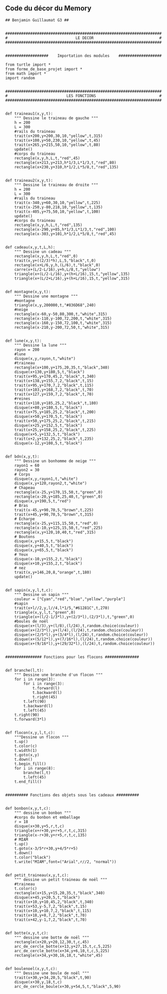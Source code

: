 ## Code du décor du Memory ##

    ## Benjamin Guillaumat G3 ##


    #####################################################################
    #                              LE DECOR                             #
    #####################################################################


    ###################    Importation des modules    ###################

    from turtle import *
    from forme_de_base_projet import *
    from math import *
    import random


    #####################################################################
    #                          LES FONCTIONS                            #
    #####################################################################


    def traineau1(x,y,t):
        """ Dessine le traineau de gauche """
        h = 200
        L = 300
        #rails du traineau
        trait(x+200,y+200,30,10,"yellow",t,315)
        trait(x+100,y+50,230,10,"yellow",t,45)
        trait(x+265,y+215,50,10,"yellow",t,80)
        update()
        #corps du traineau
        rectangle(x,y,h,L,t,"red",45)
        rectangle(x+213,y+213,h*1/3,L*1/3,t,"red",80)
        rectangle(x+230,y+310,h*1/2,L*5/8,t,"red",135)


    def traineau2(x,y,t):
        """ Dessine le traineau de droite """
        h = 200
        L = 300
        #rails du traineau
        trait(x-340,y+60,30,10,"yellow",t,225)
        trait(x-250,y-80,218,10,"yellow",t,135)
        trait(x-405,y+75,50,10,"yellow",t,100)
        update()
        #corps du traineau
        rectangle(x,y,h,L,t,"red",135)
        rectangle(x-290,y+85,h*1/3,L*1/3,t,"red",100)
        rectangle(x-303,y+101,h*1/2,L*5/8,t,"red",45)


    def cadeau(x,y,t,L,h):
        """ Dessine un cadeau """
        rectangle(x,y,h,L,t,"red",0)
        trait(x,y+((2/3)*h),L,5,"black",t,0)
        rectangle(x+L/6,y,h,(L/6),t,"black",0)
        carre(x+(L/2-L/16),y+h,L/8,t,"yellow")
        triangle(x+(L/2-L/16),y+(h+L/16),15,t,"yellow",135)
        triangle(x+(L/2+L/16),y+(h+L/16),15,t,"yellow",315)


    def montagne(x,y,t):
        """ Dessine une montagne """
        #montagne
        triangle(x,y,200000,t,"#836D68",240)
        #neige
        rectangle(x-60,y-50,80,300,t,"white",315)
        rectangle(x-110,y-100,72,200,t,"white",315)
        rectangle(x-160,y-150,72,100,t,"white",315)
        rectangle(x-210,y-200,72,50,t,"white",315)


    def lune(x,y,t):
        """ Dessine la lune """
        rayon = 200
        #lune
        disque(x,y,rayon,t,"white")
        #traineau
        rectangle(x+100,y+175,20,35,t,"black",340)
        disque(x+130,y+180,5,t,"black")
        trait(x+95,y+170,45,2,"black",t,340)
        trait(x+138,y+155,7,2,"black",t,15)
        trait(x+95,y+170,7,2,"black",t,115)
        trait(x+103,y+168,7,2,"black",t,70)
        trait(x+127,y+159,7,2,"black",t,70)
        #reines
        trait(x+110,y+185,25,2,"black",t,180)
        disque(x+80,y+180,5,t,"black")
        trait(x+75,y+185,25,2,"black",t,200)
        disque(x+50,y+170,5,t,"black")
        trait(x+50,y+175,25,2,"black",t,215)
        disque(x+25,y+152,5,t,"black")
        trait(x+25,y+158,25,2,"black",t,225)
        disque(x+5,y+132,5,t,"black")
        trait(x+2,y+132,25,2,"black",t,235)
        disque(x-12,y+108,5,t,"black")


    def bdn(x,y,t):
        """ Dessine un bonhomme de neige """
        rayon1 = 60
        rayon2 = 30
        # Corps
        disque(x,y,rayon1,t,"white")
        disque(x,y+120,rayon2,t,"white")
        # Chapeau
        rectangle(x-25,y+170,15,50,t,"green",0)
        rectangle(x-20,y+185,25,40,t,"green",0)
        disque(x,y+190,5,t,"red")
        # Bras
        trait(x-45,y+90,70,5,"brown",t,225)
        trait(x+45,y+90,70,5,"brown",t,315)
        # Écharpe
        rectangle(x-25,y+115,15,50,t,"red",0)
        rectangle(x-10,y+125,15,50,t,"red",225)
        rectangle(x,y+120,10,40,t,"red",315)
        # Boutons
        disque(x,y+15,5,t,"black")
        disque(x,y+40,5,t,"black")
        disque(x,y+65,5,t,"black")
        # Yeux
        disque(x-10,y+155,2,t,"black")
        disque(x+10,y+155,2,t,"black")
        # nez
        trait(x,y+146,20,8,"orange",t,180)
        update()


    def sapin(x,y,l,t,c):
        """ Dessine un sapin """
        couleur = ["Cyan","red","blue","yellow","purple"]
        #sapin
        trait(x+l//2,y,l//4,l*1/5,"#61281C",t,270)
        triangle(x,y,l,t,"green",0)
        triangle(x+(l/2-1/3*l),y+(2/3*l),(2/3*l),t,"green",0)
        #boules de noël
        disque(x+(l/3),y+(l/8),(l/24),t,random.choice(couleur))
        disque(x+(2/3*l),y+(l/4),(l/24),t,random.choice(couleur))
        disque(x+(2/5*l),y+(3/4*l),(l/24),t,random.choice(couleur))
        disque(x+(5/12*l),y+(7/16*l),(l/24),t,random.choice(couleur))
        disque(x+(9/16*l),y+(29/32*l),(l/24),t,random.choice(couleur))


    ################ Fonctions pour les flocons ###############


    def branche(l,t):
        """ Dessine une branche d'un flocon """
        for i in range(3):
            for i in range(3):
                t.forward(l)
                t.backward(l)
                t.right(45)
            t.left(90)
            t.backward(l)
            t.left(45)
        t.right(90)
        t.forward(3*l)


    def flocon(x,y,l,t,c):
        """Dessine un flocon """
        t.up()
        t.color(c)
        t.width(1)
        t.goto(x,y)
        t.down()
        t.begin_fill()
        for i in range(8):
            branche(l,t)
            t.left(45)
        t.end_fill()


    ########## Fonctions des objets sous les cadeaux ##########


    def bonbon(x,y,t,c):
        """ dessine un bonbon """
        #corps du bonbon et emballage
        r = 18
        disque(x+30,y+5,r,t,c)
        triangle(x+r+30,y+r+5,r,t,c,315)
        triangle(x-r+30,y+r+5,r,t,c,135)
        # MIAM
        t.up()
        t.goto(x-3/5*r+30,y+4/5*r+5)
        t.down()
        t.color("black")
        t.write("MIAM",font=("Arial",r//2, "normal"))


    def petit_traineau(x,y,t,c):
        """ dessine un petit traineau de noël """
        #traineau
        t.color(c)
        rectangle(x+15,y+15,20,35,t,"black",340)
        disque(x+45,y+20,5,t,"black")
        trait(x+10,y+10,45,2,"black",t,340)
        trait(x+53,y-5,7,2,"black",t,15)
        trait(x+10,y+10,7,2,"black",t,115)
        trait(x+18,y+8,7,2,"black",t,70)
        trait(x+42,y-1,7,2,"black",t,70)


    def botte(x,y,t,c):
        """ dessine une botte de noël """
        rectangle(x+20,y+20,12,30,t,c,45)
        arc_de_cercle_botte(x+13,y+27,15,t,c,5,225)
        arc_de_cercle_botte(x+34,y+6,10,t,c,5,225)
        rectangle(x+34,y+30,16,18,t,"white",45)


    def boulenoel(x,y,t,c):
        """ Dessine une boule de noël """
        trait(x+30,y+34,20,5,"black",t,90)
        disque(x+30,y,18,t,c)
        arc_de_cercle_boule(x+30,y+54,5,t,"black",5,90)

